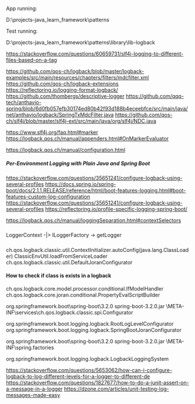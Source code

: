 App running:

D:\projects-java\_learn_framework\patterns

Test running:

D:\projects-java\_learn_framework\patterns\library\lib-logback

https://stackoverflow.com/questions/60659731/slf4j-logging-to-different-files-based-on-a-tag

https://github.com/qos-ch/logback/blob/master/logback-examples/src/main/resources/chapters/filters/mdcfilter.xml
https://github.com/qos-ch/logback-extensions
https://reflectoring.io/logging-format-logback/
https://github.com/thombergs/descriptive-logger
https://github.com/qqq-tech/anthavio-spring/blob/6d0fb057efb30174ed80b42f93d188b4eceebfce/src/main/java/net/anthavio/logback/SpringTxMdcFilter.java
https://github.com/qos-ch/slf4j/blob/master/slf4j-ext/src/main/java/org/slf4j/NDC.java

https://www.slf4j.org/faq.html#marker
https://logback.qos.ch/manual/appenders.html#OnMarkerEvaluator

https://logback.qos.ch/manual/configuration.html

##### Per-Environment Logging with Plain Java and Spring Boot

https://stackoverflow.com/questions/35651241/configure-logback-using-several-profiles
https://docs.spring.io/spring-boot/docs/2.1.1.RELEASE/reference/html/boot-features-logging.html#boot-features-custom-log-configuration
https://stackoverflow.com/questions/35651241/configure-logback-using-several-profiles
https://reflectoring.io/profile-specific-logging-spring-boot/

https://logback.qos.ch/manual/loggingSeparation.html#contextSelectors

#####

LoggerContext -|> ILoggerFactory -> getLogger

##### 

ch.qos.logback.classic.util.ContextInitializer.autoConfig(java.lang.ClassLoader)
    ClassicEnvUtil.loadFromServiceLoader
ch.qos.logback.classic.util.DefaultJoranConfigurator

#### How to check if class is exists in a logback

ch.qos.logback.core.model.processor.conditional.IfModelHandler
ch.qos.logback.core.joran.conditional.PropertyEvalScriptBuilder

org.springframework.boot\spring-boot\3.2.0
spring-boot-3.2.0.jar
\META-INF\services\ch.qos.logback.classic.spi.Configurator

org.springframework.boot.logging.logback.RootLogLevelConfigurator
org.springframework.boot.logging.logback.SpringBootJoranConfigurator

org.springframework.boot\spring-boot\3.2.0
spring-boot-3.2.0.jar
\META-INF\spring.factories

org.springframework.boot.logging.logback.LogbackLoggingSystem

https://stackoverflow.com/questions/5653062/how-can-i-configure-logback-to-log-different-levels-for-a-logger-to-different-de
https://stackoverflow.com/questions/1827677/how-to-do-a-junit-assert-on-a-message-in-a-logger
https://dzone.com/articles/unit-testing-log-messages-made-easy
